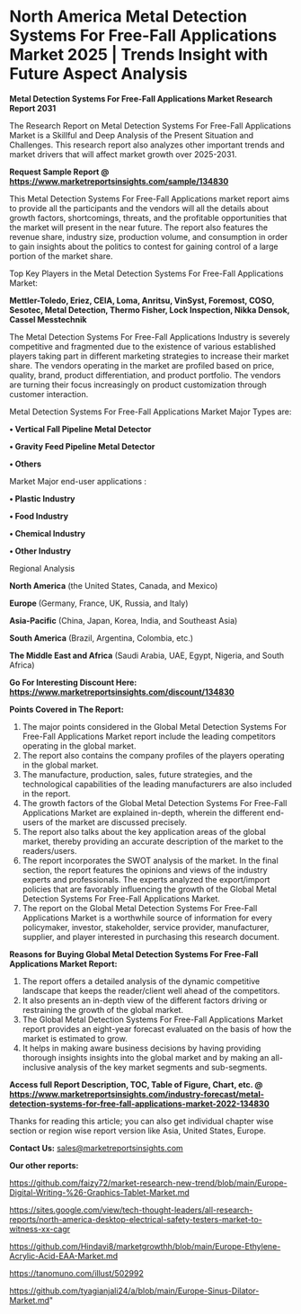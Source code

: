 # North America Metal Detection Systems For Free-Fall Applications Market 2025 | Trends Insight with Future Aspect Analysis

<strong>Metal Detection Systems For Free-Fall Applications Market Research Report 2031</strong>

The Research Report on Metal Detection Systems For Free-Fall Applications Market is a Skillful and Deep Analysis of the Present Situation and Challenges. This research report also analyzes other important trends and market drivers that will affect market growth over 2025-2031.

<strong>Request Sample Report @ <a href=https://www.marketreportsinsights.com/sample/134830>https://www.marketreportsinsights.com/sample/134830</a></strong>

This Metal Detection Systems For Free-Fall Applications market report aims to provide all the participants and the vendors will all the details about growth factors, shortcomings, threats, and the profitable opportunities that the market will present in the near future. The report also features the revenue share, industry size, production volume, and consumption in order to gain insights about the politics to contest for gaining control of a large portion of the market share.

Top Key Players in the Metal Detection Systems For Free-Fall Applications Market:

<strong>Mettler-Toledo, Eriez, CEIA, Loma, Anritsu, VinSyst, Foremost, COSO, Sesotec, Metal Detection, Thermo Fisher, Lock Inspection, Nikka Densok, Cassel Messtechnik</strong>

The Metal Detection Systems For Free-Fall Applications Industry is severely competitive and fragmented due to the existence of various established players taking part in different marketing strategies to increase their market share. The vendors operating in the market are profiled based on price, quality, brand, product differentiation, and product portfolio. The vendors are turning their focus increasingly on product customization through customer interaction.

Metal Detection Systems For Free-Fall Applications Market Major Types are:

<strong>• Vertical Fall Pipeline Metal Detector

• Gravity Feed Pipeline Metal Detector

• Others</strong>

Market Major end-user applications :

<strong>• Plastic Industry

• Food Industry

• Chemical Industry

• Other Industry</strong>

Regional Analysis

</u><strong><b>North America</b></strong> (the United States, Canada, and Mexico)

<strong><b>Europe </b></strong>(Germany, France, UK, Russia, and Italy)

<strong><b>Asia-Pacific</b></strong> (China, Japan, Korea, India, and Southeast Asia)

<strong><b>South America</b></strong> (Brazil, Argentina, Colombia, etc.)

<strong><b>The Middle East and Africa</b></strong> (Saudi Arabia, UAE, Egypt, Nigeria, and South Africa)

<strong>Go For Interesting Discount Here: <a href=https://www.marketreportsinsights.com/discount/134830>https://www.marketreportsinsights.com/discount/134830</a></strong>

<strong>Points Covered in The Report:</strong>
<ol>
  <li>The major points considered in the Global Metal Detection Systems For Free-Fall Applications Market report include the leading competitors operating in the global market.</li>
  <li>The report also contains the company profiles of the players operating in the global market.</li>
  <li>The manufacture, production, sales, future strategies, and the technological capabilities of the leading manufacturers are also included in the report.</li>
  <li>The growth factors of the Global Metal Detection Systems For Free-Fall Applications Market are explained in-depth, wherein the different end-users of the market are discussed precisely.</li>
  <li>The report also talks about the key application areas of the global market, thereby providing an accurate description of the market to the readers/users.</li>
  <li>The report incorporates the SWOT analysis of the market. In the final section, the report features the opinions and views of the industry experts and professionals. The experts analyzed the export/import policies that are favorably influencing the growth of the Global Metal Detection Systems For Free-Fall Applications Market.</li>
  <li>The report on the Global Metal Detection Systems For Free-Fall Applications Market is a worthwhile source of information for every policymaker, investor, stakeholder, service provider, manufacturer, supplier, and player interested in purchasing this research document.</li>
</ol>
<strong>Reasons for Buying Global Metal Detection Systems For Free-Fall Applications Market Report:</strong>

<ol>
  <li>The report offers a detailed analysis of the dynamic competitive landscape that keeps the reader/client well ahead of the competitors.</li>
  <li>It also presents an in-depth view of the different factors driving or restraining the growth of the global market.</li>
  <li>The Global Metal Detection Systems For Free-Fall Applications Market report provides an eight-year forecast evaluated on the basis of how the market is estimated to grow.</li>
  <li>It helps in making aware business decisions by having providing thorough insights insights into the global market and by making an all-inclusive analysis of the key market segments and sub-segments.</li>
</ol>
<strong>Access full Report Description, TOC, Table of Figure, Chart, etc. @ <a href=https://www.marketreportsinsights.com/industry-forecast/metal-detection-systems-for-free-fall-applications-market-2022-134830>https://www.marketreportsinsights.com/industry-forecast/metal-detection-systems-for-free-fall-applications-market-2022-134830</a></strong>


Thanks for reading this article; you can also get individual chapter wise section or region wise report version like Asia, United States, Europe.

<strong>Contact Us:</strong>
sales@marketreportsinsights.com

<strong>Our other reports:</strong>

<a href=https://github.com/faizy72/market-research-new-trend/blob/main/Europe-Digital-Writing-%26-Graphics-Tablet-Market.md>https://github.com/faizy72/market-research-new-trend/blob/main/Europe-Digital-Writing-%26-Graphics-Tablet-Market.md</a>

<a href=https://sites.google.com/view/tech-thought-leaders/all-research-reports/north-america-desktop-electrical-safety-testers-market-to-witness-xx-cagr>https://sites.google.com/view/tech-thought-leaders/all-research-reports/north-america-desktop-electrical-safety-testers-market-to-witness-xx-cagr</a>

<a href=https://github.com/Hindavi8/marketgrowthh/blob/main/Europe-Ethylene-Acrylic-Acid-EAA-Market.md>https://github.com/Hindavi8/marketgrowthh/blob/main/Europe-Ethylene-Acrylic-Acid-EAA-Market.md</a>

<a href=https://tanomuno.com/illust/502992>https://tanomuno.com/illust/502992</a>

<a href=https://github.com/tyagianjali24/a/blob/main/Europe-Sinus-Dilator-Market.md>https://github.com/tyagianjali24/a/blob/main/Europe-Sinus-Dilator-Market.md</a>"

